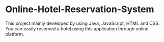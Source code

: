 # Online-Hotel-Reservation-System



This project mainly developed by using Java, JavaScript, HTML and CSS. You can easily reserved a hotel using this application through online platform. 
